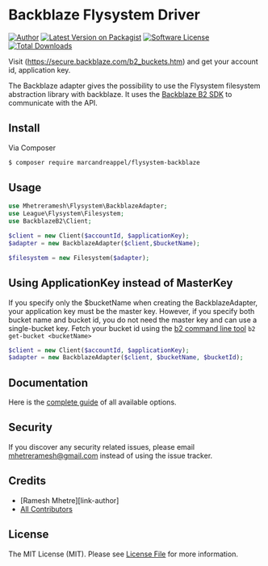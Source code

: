 # Backblaze Flysystem Driver

[![Author](http://img.shields.io/badge/author-@marc_andre-blue.svg?style=flat-square)](https://twitter.com/marc_andre)
[![Latest Version on Packagist](https://img.shields.io/packagist/v/marcandreappel/flysystem-backblaze.svg?style=flat-square)](https://packagist.org/packages/marcandreappel/flysystem-backblaze)
[![Software License][ico-license]](LICENSE.md)
[![Total Downloads](https://img.shields.io/packagist/dt/marcandreappel/flysystem-backblaze.svg?style=flat-square)](https://packagist.org/packages/marcandreappel/flysystem-backblaze)

Visit (https://secure.backblaze.com/b2_buckets.htm) and get your account id, application key.

The Backblaze adapter gives the possibility to use the Flysystem filesystem abstraction library with backblaze. It uses the [Backblaze B2 SDK](https://github.com/cwhite92/b2-sdk-php) to communicate with the API.

## Install

Via Composer

``` bash
$ composer require marcandreappel/flysystem-backblaze
```

## Usage

``` php
use Mhetreramesh\Flysystem\BackblazeAdapter;
use League\Flysystem\Filesystem;
use BackblazeB2\Client;

$client = new Client($accountId, $applicationKey);
$adapter = new BackblazeAdapter($client,$bucketName);

$filesystem = new Filesystem($adapter);
```
## Using ApplicationKey instead of MasterKey
If you specify only the $bucketName when creating the BackblazeAdapter, your application key must be the master key.
However, if you specify both bucket name and bucket id, you do not need the master key and can use a single-bucket key.
Fetch your bucket id using the [b2 command line tool](https://www.backblaze.com/b2/docs/quick_command_line.html) `b2 get-bucket <bucketName>` 
``` php
$client = new Client($accountId, $applicationKey);
$adapter = new BackblazeAdapter($client, $bucketName, $bucketId);
```


## Documentation
Here is the [complete guide](https://flysystem.thephpleague.com/docs/usage/filesystem-api/) of all available options.


## Security

If you discover any security related issues, please email mhetreramesh@gmail.com instead of using the issue tracker.

## Credits

- [Ramesh Mhetre][link-author]
- [All Contributors][link-contributors]

## License

The MIT License (MIT). Please see [License File](LICENSE.md) for more information.

[ico-license]: https://img.shields.io/badge/license-MIT-brightgreen.svg?style=flat-square
[link-contributors]: ../../contributors
